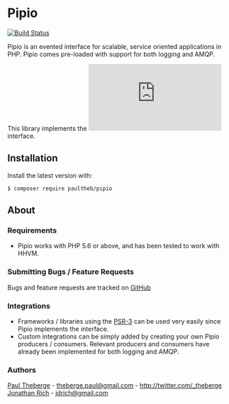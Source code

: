 # Pipio

[![Build Status](https://travis-ci.org/paultheb/pipio.svg?branch=master)](https://travis-ci.org/paultheb/pipio.svg?branch=master)

Pipio is an evented interface for scalable, service oriented applications in PHP. Pipio comes pre-loaded with support for both logging and AMQP.

This library implements the ![PSR-3](https://github.com/php-fig/fig-standards/blob/master/accepted/PSR-3-logger-interface.md) interface.

## Installation

Install the latest version with:

`$ composer require paultheb/pipio`

## About

### Requirements

* Pipio works with PHP 5.6 or above, and has been tested to work with HHVM.

### Submitting Bugs / Feature Requests

Bugs and feature requests are tracked on [GitHub](https://github.com/paultheb/pipio/issues)

### Integrations

* Frameworks / libraries using the [PSR-3](https://github.com/php-fig/fig-standards/blob/master/accepted/PSR-3-logger-interface.md) can be used very easily since Pipio implements the interface.
* Custom integrations can be simply added by creating your own Pipio producers / consumers. Relevant producers and consumers have already been implemented for both logging and AMQP.

### Authors

[Paul Theberge](https://github.com/paultheb) - <theberge.paul@gmail.com> - <http://twitter.com/_theberge>
<br/>
[Jonathan Rich](https://github.com/jdrich) - <jdrich@gmail.com>
